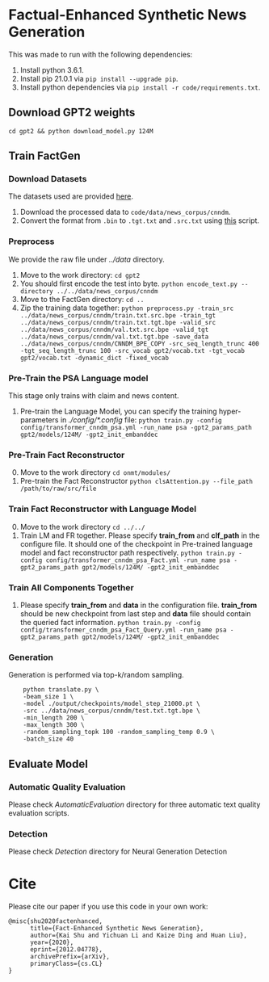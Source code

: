 # Factual-Enhanced Synthetic News Generation

This was made to run with the following dependencies:

1. Install python 3.6.1.
2. Install pip 21.0.1 via `pip install --upgrade pip`.
3. Install python dependencies via `pip install -r code/requirements.txt`.

## Download GPT2 weights

`cd gpt2 && python download_model.py 124M`

## Train FactGen

### Download Datasets

The datasets used are provided [here](https://github.com/abisee/cnn-dailymail).

1. Download the processed data to `code/data/news_corpus/cnndm`.
2. Convert the format from `.bin` to `.tgt.txt` and `.src.txt` using [this](https://gist.github.com/jorgeramirez/15286b588dc2669ced95bbf6a6803420) script.

### Preprocess

We provide the raw file under *../data* directory.

1. Move to the work directory:
`cd gpt2`
2. You should first encode the test into byte.
`python encode_text.py --directory ../../data/news_corpus/cnndm`
3. Move to the FactGen directory:
`cd ..`
4. Zip the training data together:
`python preprocess.py -train_src ../data/news_corpus/cnndm/train.txt.src.bpe -train_tgt ../data/news_corpus/cnndm/train.txt.tgt.bpe -valid_src ../data/news_corpus/cnndm/val.txt.src.bpe -valid_tgt ../data/news_corpus/cnndm/val.txt.tgt.bpe -save_data ../data/news_corpus/cnndm/CNNDM_BPE_COPY -src_seq_length_trunc 400 -tgt_seq_length_trunc 100 -src_vocab gpt2/vocab.txt -tgt_vocab gpt2/vocab.txt -dynamic_dict -fixed_vocab`

### Pre-Train the PSA Language model

This stage only trains with claim and news content.

1. Pre-train the Language Model, you can specify the training hyper-parameters in *./config/\*.config* file:
`python train.py -config config/transformer_cnndm_psa.yml -run_name psa -gpt2_params_path gpt2/models/124M/ -gpt2_init_embanddec`

### Pre-Train Fact Reconstructor

0. Move to the work directory `cd onmt/modules/`
1. Pre-train the Fact Reconstructor
`python clsAttention.py --file_path /path/to/raw/src/file`

### Train Fact Reconstructor with Language Model

0. Move to the work directory `cd ../../`
1. Train LM and FR together. Please specify **train_from** and **clf_path** in the configure file. It should one of the checkpoint in Pre-trained language model and fact reconstructor path respectively. 
`python train.py -config config/transformer_cnndm_psa_Fact.yml -run_name psa -gpt2_params_path gpt2/models/124M/ -gpt2_init_embanddec`

### Train All Components Together

1. Please specify **train_from** and **data** in the configuration file. **train_from** should be new checkpoint from last step and **data** file should contain the queried fact information.
`python train.py -config config/transformer_cnndm_psa_Fact_Query.yml -run_name psa -gpt2_params_path gpt2/models/124M/ -gpt2_init_embanddec`

### Generation

Generation is performed via top-k/random sampling.

        python translate.py \
        -beam_size 1 \
        -model ./output/checkpoints/model_step_21000.pt \
        -src ../data/news_corpus/cnndm/test.txt.tgt.bpe \
        -min_length 200 \
        -max_length 300 \
        -random_sampling_topk 100 -random_sampling_temp 0.9 \
        -batch_size 40


## Evaluate Model

### Automatic Quality Evaluation
Please check *AutomaticEvaluation* directory for three automatic text quality evaluation scripts. 

### Detection
Please check *Detection* directory for Neural Generation Detection 

# Cite
Please cite our paper if you use this code in your own work:
```
@misc{shu2020factenhanced,
      title={Fact-Enhanced Synthetic News Generation}, 
      author={Kai Shu and Yichuan Li and Kaize Ding and Huan Liu},
      year={2020},
      eprint={2012.04778},
      archivePrefix={arXiv},
      primaryClass={cs.CL}
}
```
